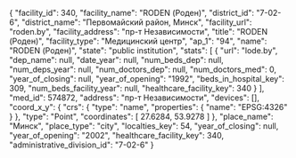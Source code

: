 {
    "facility_id": 340,
    "facility_name": "RODEN (Роден)",
    "district_id": "7-02-6",
    "district_name": "Первомайский район, Минск",
    "facility_url": "roden.by",
    "facility_address": "пр-т Независимости",
    "title": "RODEN (Роден)",
    "facility_type": "Медицинский центр",
    "ap_1": "94",
    "name": "RODEN (Роден)",
    "state": "public institution",
    "stats": [
        {
            "url": "lode.by",
            "dep_name": null,
            "date_year": null,
            "num_beds_dep": null,
            "num_deps_year": null,
            "num_doctors_dep": null,
            "num_doctors_med": 0,
            "year_of_closing": null,
            "year_of_opening": "1992",
            "beds_in_hospital_key": 309,
            "num_beds_facility_year": null,
            "healthcare_facility_key": 340
        }
    ],
    "med_id": 574872,
    "address": "пр-т Независимости",
    "devices": [],
    "coord_x_y": {
        "crs": {
            "type": "name",
            "properties": {
                "name": "EPSG:4326"
            }
        },
        "type": "Point",
        "coordinates": [
            27.6284,
            53.9278
        ]
    },
    "place_name": "Минск",
    "place_type": "city",
    "localties_key": 54,
    "year_of_closing": null,
    "year_of_opening": "2002",
    "healthcare_facility_key": 340,
    "administrative_division_id": "7-02-6"
}